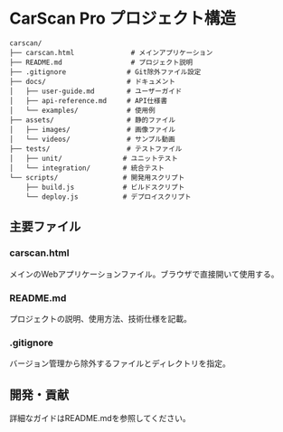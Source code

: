 # CarScan Pro プロジェクト構造

```
carscan/
├── carscan.html              # メインアプリケーション
├── README.md                 # プロジェクト説明
├── .gitignore               # Git除外ファイル設定
├── docs/                    # ドキュメント
│   ├── user-guide.md        # ユーザーガイド
│   ├── api-reference.md     # API仕様書
│   └── examples/            # 使用例
├── assets/                  # 静的ファイル
│   ├── images/              # 画像ファイル
│   └── videos/              # サンプル動画
├── tests/                   # テストファイル
│   ├── unit/               # ユニットテスト
│   └── integration/        # 統合テスト
└── scripts/                # 開発用スクリプト
    ├── build.js            # ビルドスクリプト
    └── deploy.js           # デプロイスクリプト
```

## 主要ファイル

### carscan.html
メインのWebアプリケーションファイル。ブラウザで直接開いて使用する。

### README.md
プロジェクトの説明、使用方法、技術仕様を記載。

### .gitignore
バージョン管理から除外するファイルとディレクトリを指定。

## 開発・貢献

詳細なガイドはREADME.mdを参照してください。
